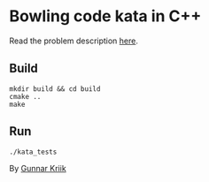 # Bowling code kata in C++

Read the problem description [here](http://codingdojo.org/kata/Bowling/).

## Build
```
mkdir build && cd build
cmake ..
make
```

## Run
```
./kata_tests
```

By [Gunnar Kriik](https://github.com/GKR)
